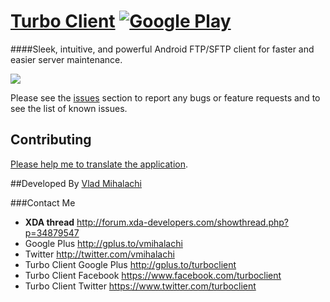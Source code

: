 # [Turbo Client](http://vmihalachi.com/turboclient)  [![Google Play](http://developer.android.com/images/brand/en_generic_rgb_wo_45.png)](https://play.google.com/store/apps/details?id=turbo.client)

####Sleek, intuitive, and powerful Android FTP/SFTP client for faster and easier server maintenance.

<a href="https://play.google.com/store/apps/details?id=com.github.mobile" alt="Download from Google Play">
  <img src="https://lh4.ggpht.com/wsBW0GTbKg-C7x6RABeeLJSxV8ROz8RPhKynAnmGyrijCI5hiuYtask1sH9aMaS7nQBz=w705">
</a>

Please see the [issues](https://github.com/vmihalachi/turboclient/issues) section to
report any bugs or feature requests and to see the list of known issues.

## Contributing

[Please help me to translate the application](http://vmihalachi.com/turboclient/translate.php).

##Developed By
[Vlad Mihalachi](http://vmihalachi.com)

###Contact Me
* **XDA thread** http://forum.xda-developers.com/showthread.php?p=34879547
* Google Plus http://gplus.to/vmihalachi
* Twitter http://twitter.com/vmihalachi
* Turbo Client Google Plus http://gplus.to/turboclient
* Turbo Client Facebook https://www.facebook.com/turboclient
* Turbo Client Twitter https://www.twitter.com/turboclient

 [1]: https://lh5.googleusercontent.com/-3zyXjXcl4gc/UTIFAvhGwOI/AAAAAAAAC6o/fbsGvlCOuYI/s509/nexus71.png
 [2]: https://lh4.googleusercontent.com/-qjnHlsgQSug/UTIFE272o3I/AAAAAAAAC64/7D3mx0POZAo/s509/nexus72.png


